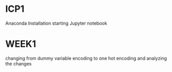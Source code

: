 # ICP1 
Anaconda Installation
starting Jupyter notebook

# WEEK1 
changing from dummy variable encoding to one hot encoding and analyzing the changes
